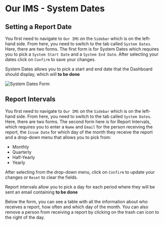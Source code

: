 # Our IMS - System Dates

## Setting a Report Date

You first need to navigate to `Our IMS` on the `Sidebar` which is on the left-hand side. From here, you need to switch to the tab called `System Dates`.
Here, there are two forms. The first form is for System Dates which requires you to pick a `System Start Date` and a `System End Date`. After selecting your dates click on `Confirm` to save your changes.

System Dates allows you to pick a start and end date that the Dashboard should display, which will **to be done**

![System Dates Form](System_Dates_Form.png "System Dates Form")

## Report Intervals

You first need to navigate to `Our IMS` on the `Sidebar` which is on the left-hand side. From here, you need to switch to the tab called `System Dates`.
Here, there are two forms. The second form here is for Report Intervals, which requires you to enter a `Name` and `Email` for the person receiving the report, the `Issue Date` for which day of the month they receive the report and a drop-down menu that allows you to pick from:

+ Monthly
+ Quarterly
+ Half-Yearly
+ Yearly

After selecting from the drop-down menu, click on `Confirm` to update your changes or `Reset` to clear the fields.

Report intervals allow you to pick a day for each period where they will be sent an email containing **to be done**

Below the form, you can see a table with all the information about who receives a report, how often and which day of the month. You can also remove a person from receiving a report by clicking on the trash can icon to the right of the day.